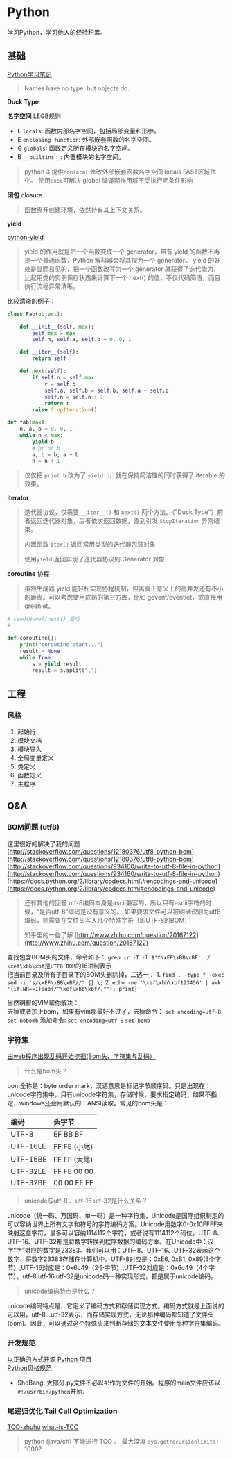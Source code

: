 # Python

学习Python，学习他人的经验积累。

## 基础

[Python学习笔记](https://github.com/qyuhen/book)

> Names have no type, but objects do.

**Duck Type**

**名字空间** LEGB规则

* L `locals`: 函数内部名字空间，包括局部变量和形参。
* E `enclosing function`: 外部嵌套函数的名字空间。
* G `globals`: 函数定义所在模块的名字空间。
* B `__builtins__`: 内置模块的名字空间。

> python 3 提供`nonlocal` 修改外部嵌套函数名字空间 locals FAST区域优化。 使用`exec`可解决 global 编译期作用域不受执行期条件影响

**闭包** closure

> 函数离开创建环境，依然持有其上下文关系。

**yield**

[python-yield](http://www.ibm.com/developerworks/cn/opensource/os-cn-python-yield/)

> yield 的作用就是把一个函数变成一个 generator，带有 yield 的函数不再是一个普通函数，Python 解释器会将其视为一个 generator。 yield 的好处是显而易见的，把一个函数改写为一个 generator 就获得了迭代能力，比起用类的实例保存状态来计算下一个 next\(\) 的值，不仅代码简洁，而且执行流程异常清晰。

比较清晰的例子：

```python
class Fab(object):

    def __init__(self, max):
        self.max = max
        self.n, self.a, self.b = 0, 0, 1

    def __iter__(self):
        return self

    def next(self):
        if self.n < self.max:
            r = self.b
            self.a, self.b = self.b, self.a + self.b
            self.n = self.n + 1
            return r
        raise StopIteration()
```

```python
def fab(max):
    n, a, b = 0, 0, 1
    while n < max:
        yield b
        # print b
        a, b = b, a + b
        n = n + 1
```

> 仅仅把 `print b` 改为了 `yield b`，就在保持简洁性的同时获得了 iterable 的效果。

**iterator**

> 迭代器协议，仅需要 `__iter__()` 和 `next()` 两个方法。（"Duck Type"）前者返回迭代器对象，后者依次返回数据，直到引发 `StopIteration` 异常结束。
>
> 内置函数 `iter()` 返回常用类型的迭代器包装对象
>
> 使用`yield` 返回实现了迭代器协议的 Generator 对象

**coroutine** 协程

> 虽然生成器 yield 能轻松实现协程机制，但离真正意义上的高并发还有不小的距离。可以考虑使用成熟的第三方库，比如 gevent/eventlet，或直接用 greenlet。

```python
# send(None)/next() 启动
#

def coroutine():
    print("coroutine start...")
    result = None
    while True:
        s = yield result
        result = s.split(",")
```

## 工程

### 风格

1. 起始行
2. 模块文档
3. 模块导入
4. 全局变量定义
5. 类定义
6. 函数定义
7. 主程序

## Q&A

### BOM问题 \(utf8\)

这里很好的解决了我的问题  
[http://stackoverflow.com/questions/12180376/utf8-python-bom](http://stackoverflow.com/questions/12180376/utf8-python-bom)  
[http://stackoverflow.com/questions/934160/write-to-utf-8-file-in-python](http://stackoverflow.com/questions/934160/write-to-utf-8-file-in-python)  
[https://docs.python.org/2/library/codecs.html\#encodings-and-unicode](https://docs.python.org/2/library/codecs.html#encodings-and-unicode)

> 还有其他的回答 utf-8编码本身是ascii兼容的，所以只有ascii字符的时候，“是否utf-8”编码是没有意义的。 如果要求文件可以被明确识别为utf8编码，则需要在文件头写入几个特殊字符（即UTF-8的BOM）
>
> 知乎里的一些了解 [http://www.zhihu.com/question/20167122](http://www.zhihu.com/question/20167122)

查找包含BOM头的文件，命令如下： `grep -r -I -l $'^\xEF\xBB\xBF' ./` `\xef\xbb\xbf`是`UTF8 BOM`的16进制表示  
把当前目录及所有子目录下的BOM头删除掉，二选一： 1. `find . -type f -exec sed -i 's/\xEF\xBB\xBF//' {} \;` 2. `echo -ne '\xef\xbb\xbf123456' | awk '{if(NR==1)sub(/^\xef\xbb\xbf/,""); print}'`

当然明智的VIM帮你解决：  
去掉或者加上bom，如果有vim那最好不过了，去掉命令： `set encoding=utf-8` `set nobomb` 添加命令: `set encoding=utf-8` `set bomb`

### 字符集

[由web程序出现乱码开始挖掘\(Bom头、字符集与乱码）](http://www.cnblogs.com/chengmo/archive/2010/10/30/1864004.html)

> 什么是bom头？

bom全称是：byte order mark，汉语意思是标记字节顺序码。只是出现在：unicode字符集中，只有unicode字符集，存储时候，要求指定编码，如果不指定，windows还会用默认的：ANSI读取。常见的bom头是：

| 编码 | 头字节 |
| :--- | :--- |
| UTF-8 | EF BB BF |
| UTF-16LE | FF FE \(小尾\) |
| UTF-16BE | FE FF \(大尾\) |
| UTF-32LE | FF FE 00 00 |
| UTF-32BE | 00 00 FE FF |

> unicode与utf-8 、utf-16 utf-32是什么关系？

unicode（统一码、万国码、单一码）是一种字符集，Unicode是国际组织制定的可以容纳世界上所有文字和符号的字符编码方案。Unicode用数字0-0x10FFFF来映射这些字符，最多可以容纳1114112个字符，或者说有1114112个码位。UTF-8、UTF-16、UTF-32都是将数字转换到程序数据的编码方案。在Unicode中：汉字“字”对应的数字是23383。我们可以用：UTF-8、UTF-16、UTF-32表示这个数字，将数字23383存储在计算机中。UTF-8对应是：0xE6, 0xB1, 0x89\(3个字节）,UTF-16对应是：0x6c49（2个字节）,UTF-32对应是：0x6c49（4个字节）。utf-8,utf-16,utf-32是unicode码一种实现形式，都是属于unicode编码。

> unicode编码特点是什么？

unicode编码特点是，它定义了编码方式和存储实现方式。编码方式就是上面说的可以用，utf-8…utf-32表示，而存储实现方式，无论那种编码都知道了文件头\(bom\)。因此，可以通过这个特殊头来判断存储的文本文件使用那种字符集编码。

### 开发规范

[以正确的方式开源 Python 项目](http://www.oschina.net/translate/open-sourcing-a-python-project-the-right-way)  
[Python风格规范](http://zh-google-styleguide.readthedocs.org/en/latest/google-python-styleguide/python_style_rules/)

* SheBang: 大部分.py文件不必以\#!作为文件的开始。程序的main文件应该以`#!/usr/bin/python`开始.

### 尾递归优化 Tail Call Optimization

[TCO-zhuhu](http://www.zhihu.com/question/20761771/answer/19996299) [what-is-TCO](https://stackoverflow.com/questions/310974/what-is-tail-call-optimization)

> python \(java/c\#\) 不能进行 TCO 。 最大深度 `sys.getrecursionlimit()` 1000?

